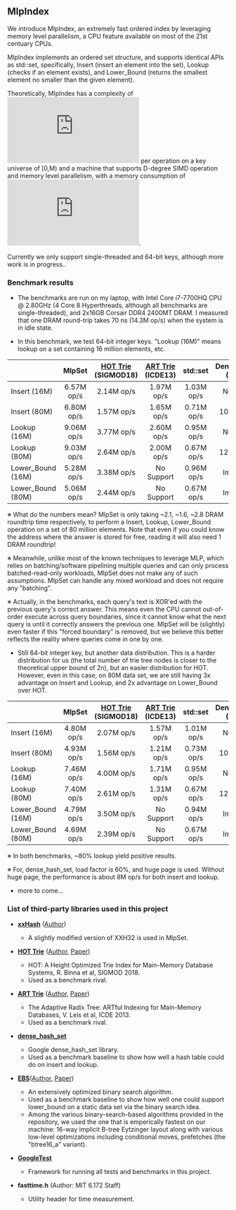 ## MlpIndex
We introduce MlpIndex, an extremely fast ordered index by leveraging memory level parallelism, 
a CPU feature available on most of the 21st centuary CPUs. 

MlpIndex implements an ordered set structure, and supports identical APIs as std::set, specifically, 
Insert (insert an element into the set), Lookup (checks if an element exists), and Lower_Bound (returns the smallest element 
no smaller than the given element).

Theoretically, MlpIndex has a complexity of ![O(\log_D\log M)](https://latex.codecogs.com/gif.latex?O%28%5Clog_D%5Clog%20M%29) per operation
on a key universe of \[0,M) and a machine that supports D-degree SIMD operation 
and memory level parallelism, with a memory consumption of ![O(n\log_D\log M)](https://latex.codecogs.com/gif.latex?O%28n%5Clog_D%5Clog%20M%29).

Currently we only support single-threaded and 64-bit keys, although more work is in progress..

### Benchmark results

* The benchmarks are run on my laptop, with Intel Core i7-7700HQ CPU @ 2.80GHz (4 Core 8 Hyperthreads, although all benchmarks are single-threaded), and 2x16GB Corsair DDR4 2400MT DRAM. I measured that one DRAM round-trip takes 70 ns (14.3M op/s) when the system is in idle state.

* In this benchmark, we test 64-bit integer keys. "Lookup (16M)" means lookup on a set containing 16 million elements, etc.

|                    |   MlpSet   | [HOT Trie](https://dbis-informatik.uibk.ac.at/sites/default/files/2018-06/hot-height-optimized.pdf)<br> (SIGMOD18) | [ART Trie](https://db.in.tum.de/~leis/papers/ART.pdf)<br> (ICDE13) |  std::set  |  DenseHashSet<br> (Google) | [EBS](https://github.com/patmorin/arraylayout)<br> (JEA17) |
|--------------------|:----------:|:-------------------:|:-----------------:|:----------:|:----------------:|:------------:|
|    Insert (16M)    | 6.57M op/s |      2.14M op/s     |     1.97M op/s    | 1.03M op/s |    Not Tested    |  Impossible  |
|    Insert (80M)    | 6.80M op/s |      1.57M op/s     |     1.65M op/s    | 0.71M op/s |   10.44M op/s    |  Impossible  |
|    Lookup (16M)    | 9.06M op/s |      3.77M op/s     |     2.60M op/s    | 0.95M op/s |    Not Tested    |  Not Tested  |
|    Lookup (80M)    | 9.03M op/s |      2.64M op/s     |     2.00M op/s    | 0.67M op/s |   12.50M op/s    |  3.72M op/s  |
|  Lower_Bound (16M) | 5.28M op/s |      3.38M op/s     |     No Support    | 0.96M op/s |    Impossible    |  Not Tested  |
|  Lower_Bound (80M) | 5.06M op/s |      2.44M op/s     |     No Support    | 0.67M op/s |    Impossible    |  3.70M op/s  |

※ What do the numbers mean? MlpSet is only taking ~2.1, ~1.6, ~2.8 DRAM roundtrip time respectively, to perform a Insert, Lookup, Lower_Bound operation on a set of 80 million elements. Note that even if you could know the address where the answer is stored for free, reading it will also need 1 DRAM roundtrip!

※ Meanwhile, unlike most of the known techniques to leverage MLP, which relies on batching/software pipelining multiple queries and can only process batched-read-only workloads, MlpSet does not make any of such assumptions. MlpSet can handle any mixed workload and does not require any "batching".

※ Actually, in the benchmarks, each query's text is XOR'ed with the previous query's correct answer. This means even the CPU cannot out-of-order execute across query boundaries, since it cannot know what the next query is until it correctly answers the previous one. MlpSet will be (slightly) even faster if this "forced boundary" is removed, but we believe this better reflects the reality where queries come in one by one.

* Still 64-bit integer key, but another data distribution. This is a harder distribution for us (the total number of trie tree nodes is closer to the theoretical upper bound of 2n), but an easier distribution for HOT. However, even in this case, on 80M data set, we are still having 3x advantage on Insert and Lookup, and 2x advantage on Lower_Bound over HOT. 

|                    |   MlpSet   | [HOT Trie](https://dbis-informatik.uibk.ac.at/sites/default/files/2018-06/hot-height-optimized.pdf)<br> (SIGMOD18) | [ART Trie](https://db.in.tum.de/~leis/papers/ART.pdf)<br> (ICDE13) |  std::set  |  DenseHashSet<br> (Google) | [EBS](https://github.com/patmorin/arraylayout)<br> (JEA17) |
|--------------------|:----------:|:-------------------:|:-----------------:|:----------:|:----------------:|:------------:|
|    Insert (16M)    | 4.80M op/s |      2.07M op/s     |     1.57M op/s    | 1.01M op/s |    Not Tested    |  Impossible  |
|    Insert (80M)    | 4.93M op/s |      1.56M op/s     |     1.21M op/s    | 0.73M op/s |   10.37M op/s    |  Impossible  |
|    Lookup (16M)    | 7.46M op/s |      4.00M op/s     |     1.71M op/s    | 0.95M op/s |    Not Tested    |  Not Tested  |
|    Lookup (80M)    | 7.40M op/s |      2.61M op/s     |     1.31M op/s    | 0.67M op/s |   12.34M op/s    |  3.74M op/s  |
|  Lower_Bound (16M) | 4.79M op/s |      3.50M op/s     |     No Support    | 0.94M op/s |    Impossible    |  Not Tested  |
|  Lower_Bound (80M) | 4.69M op/s |      2.39M op/s     |     No Support    | 0.67M op/s |    Impossible    |  3.72M op/s  |

※ In both benchmarks, ~80% lookup yield positive results.

※ For, dense\_hash\_set, load factor is 60%, and huge page is used. Without huge page, the performance is about 8M op/s for both insert and lookup. 

* more to come...

### List of third-party libraries used in this project

* [**xxHash**](https://github.com/Cyan4973/xxHash) ([Author](https://github.com/Cyan4973))
  * A slightly modified version of XXH32 is used in MlpSet.

* [**HOT Trie**](https://github.com/speedskater/hot) ([Author](https://github.com/speedskater), [Paper](https://dbis-informatik.uibk.ac.at/sites/default/files/2018-06/hot-height-optimized.pdf))
  * HOT: A Height Optimized Trie Index for Main-Memory Database Systems, R. Binna et al, SIGMOD 2018. 
  * Used as a benchmark rival.
  
* [**ART Trie**](https://github.com/armon/libart) ([Author](https://github.com/armon), [Paper](https://db.in.tum.de/~leis/papers/ART.pdf))
  * The Adaptive Radix Tree: ARTful Indexing for Main-Memory Databases, V. Leis et al, ICDE 2013.
  * Used as a benchmark rival.

* [**dense_hash_set**](https://github.com/sparsehash/sparsehash) 
  * Google dense\_hash\_set library.
  * Used as a benchmark baseline to show how well a hash table could do on insert and lookup.
  
* [**EBS**](https://github.com/patmorin/arraylayout)([Author](https://github.com/patmorin), [Paper](https://arxiv.org/pdf/1509.05053.pdf))
  * An extensively optimized binary search algorithm. 
  * Used as a benchmark baseline to show how well one could support lower_bound on a static data set via the binary search idea.
  * Among the various binary-search-based algorithms provided in the repository, 
    we used the one that is emperically fastest on our machine: 16-way implicit B-tree Eytzinger layout
    along with various low-level optimizations including conditional moves, prefetches (the "btree16_a" variant). 
  
* [**GoogleTest**](https://github.com/abseil/googletest)
  * Framework for running all tests and benchmarks in this project.

* **fasttime.h** (Author: MIT 6.172 Staff)
  * Utility header for time measurement.

